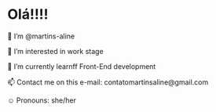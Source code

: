 <h1> Olá!!!! </h1>
<p>👋 I’m @martins-aline </p>
<p> 👀 I’m interested in  work stage </p>
<p> 🌱 I’m currently learnff Front-End development</p>
<p> 📫 Contact me on this
e-mail: contatomartinsaline@gmail.com </p>
<p> ☺️ Pronouns: she/her </p>
